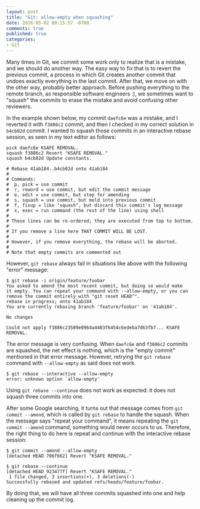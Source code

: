 ```yaml
---
layout: post
title: "Git: allow-empty when squashing"
date: 2016-05-02 00:15:57 -0700
comments: true
published: true
categories: 
- Git
---
```


Many times in Git, we commit some work only to realize that is a mistake, and we should do another way.
The easy way to fix that is to revert the previous commit, a process in which Git creates another commit that undoes exactly everything in the last commit.
After that, we move on with the other way, probably better approach.
Before pushing everything to the remote branch, as responsible software engineers :), we sometimes want to "squash" the commits to erase the mistake and avoid confusing other reviewers.

In the example shown below, my commit `daefc6e` was a mistake, and I reverted it with `f3886c2` commit, and then I checked in my correct solution in `b4cb02d` commit.
I wanted to squash those commits in an interactive rebase session, as seen in my text editor as follows:

``` plain Commands shown in editor
pick daefc6e KSAFE REMOVAL.
squash f3886c2 Revert "KSAFE REMOVAL."
squash b4cb02d Update constants.

# Rebase 41ab184..b4cb02d onto 41ab184
#
# Commands:
#  p, pick = use commit
#  r, reword = use commit, but edit the commit message
#  e, edit = use commit, but stop for amending
#  s, squash = use commit, but meld into previous commit
#  f, fixup = like "squash", but discard this commit's log message
#  x, exec = run command (the rest of the line) using shell
#
# These lines can be re-ordered; they are executed from top to bottom.
#
# If you remove a line here THAT COMMIT WILL BE LOST.
#
# However, if you remove everything, the rebase will be aborted.
#
# Note that empty commits are commented out
```

However, `git rebase` always fail in situations like above with the following "error" message:

``` plain git rebase fails
$ git rebase -i origin/feature/foobar
You asked to amend the most recent commit, but doing so would make
it empty. You can repeat your command with --allow-empty, or you can
remove the commit entirely with "git reset HEAD^".
rebase in progress; onto 41ab184
You are currently rebasing branch 'feature/foobar' on '41ab184'.

No changes

Could not apply f3886c23589e0964a4483f6454c6edeba7d63fb7... KSAFE REMOVAL.
```

The error message is very confusing. 
When `daefc6e` and `f3886c2` commits are squashed, the net effect is nothing, which is the "empty commit" mentioned in that error message. 
However, retrying the `git rebase` command with `--allow-empty` as said does not work.

``` plain
$ git rebase --interactive --allow-empty 
error: unknown option `allow-empty' 
```

Using `git rebase --continue` does not work as expected: it does not squash three commits into one.

After some Google searching, it turns out that message comes from `git commit --amend`, which is called by `git rebase` to handle the squash.
When the message says "repeat your command", it means repeating the `git commit --amend` command, something would never occurs to us.
Therefore, the right thing to do here is repeat and continue with the interactive rebase session: 

``` plain
$ git commit --amend --allow-empty
[detached HEAD 706f662] Revert "KSAFE REMOVAL."

$ git rebase --continue
[detached HEAD 923477f] Revert "KSAFE REMOVAL."
 1 file changed, 3 insertions(+), 3 deletions(-)
Successfully rebased and updated refs/heads/feature/foobar.
```

By doing that, we will have all three commits squashed into one and help cleaning up the commit log.

<!--
http://git.661346.n2.nabble.com/Confusing-error-message-in-rebase-when-commit-becomes-empty-td7612948.html
-->